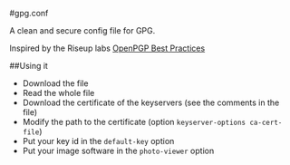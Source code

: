 #gpg.conf

A clean and secure config file for GPG.

Inspired by the Riseup labs [OpenPGP Best Practices](https://we.riseup.net/riseuplabs+paow/openpgp-best-practices)

##Using it

* Download the file
* Read the whole file
* Download the certificate of the keyservers (see the comments in the file)
* Modify the path to the certificate (option `keyserver-options ca-cert-file`)
* Put your key id in the `default-key` option
* Put your image software in the `photo-viewer` option
